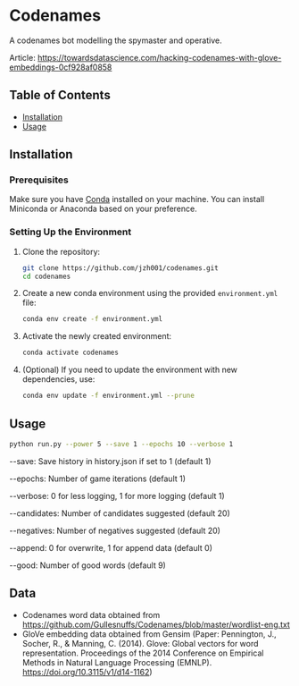 # Codenames

A codenames bot modelling the spymaster and operative. 

Article: https://towardsdatascience.com/hacking-codenames-with-glove-embeddings-0cf928af0858

## Table of Contents

- [Installation](#installation)
- [Usage](#usage)

## Installation

### Prerequisites

Make sure you have [Conda](https://docs.conda.io/projects/conda/en/latest/user-guide/install/index.html) installed on your machine. You can install Miniconda or Anaconda based on your preference.

### Setting Up the Environment

1. Clone the repository:

    ```bash
    git clone https://github.com/jzh001/codenames.git
    cd codenames
    ```

2. Create a new conda environment using the provided `environment.yml` file:

    ```bash
    conda env create -f environment.yml
    ```

3. Activate the newly created environment:

    ```bash
    conda activate codenames
    ```

4. (Optional) If you need to update the environment with new dependencies, use:

    ```bash
    conda env update -f environment.yml --prune
    ```

## Usage

```bash
python run.py --power 5 --save 1 --epochs 10 --verbose 1
```

--save: Save history in history.json if set to 1 (default 1)

--epochs: Number of game iterations (default 1)

--verbose: 0 for less logging, 1 for more logging (default 1)

--candidates: Number of candidates suggested (default 20)

--negatives: Number of negatives suggested (default 20)

--append: 0 for overwrite, 1 for append data (default 0)

--good: Number of good words (default 9)

## Data
- Codenames word data obtained from https://github.com/Gullesnuffs/Codenames/blob/master/wordlist-eng.txt
- GloVe embedding data obtained from Gensim (Paper: Pennington, J., Socher, R., & Manning, C. (2014). Glove: Global vectors for word representation. Proceedings of the 2014 Conference on Empirical Methods in Natural Language Processing (EMNLP). https://doi.org/10.3115/v1/d14-1162)